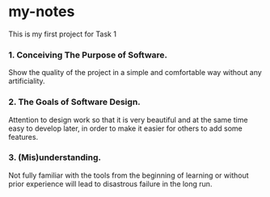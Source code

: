 # my-notes
This is my first project for Task 1

### 1. Conceiving The Purpose of Software.
Show the quality of the project in a simple and comfortable way without any artificiality.

### 2. The Goals of Software Design.
Attention to design work so that it is very beautiful and at the same time easy to develop later, in order to make it easier for others to add some features.

### 3. (Mis)understanding.
Not fully familiar with the tools from the beginning of learning or without prior experience will lead to disastrous failure in the long run.
